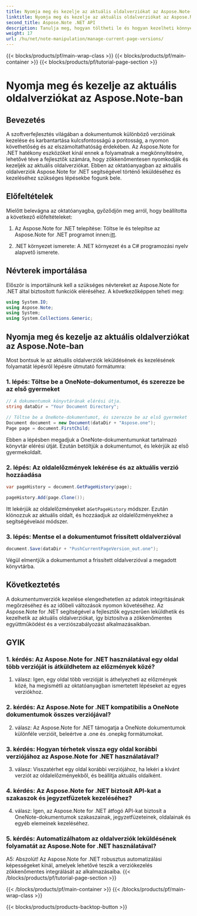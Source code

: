 ```yaml
---
title: Nyomja meg és kezelje az aktuális oldalverziókat az Aspose.Note-ban
linktitle: Nyomja meg és kezelje az aktuális oldalverziókat az Aspose.Note-ban
second_title: Aspose.Note .NET API
description: Tanulja meg, hogyan töltheti le és hogyan kezelheti könnyedén az aktuális oldalverziókat az Aspose.Note for .NET-ben. A dokumentumverzió-felügyelet és az együttműködés javítása.
weight: 17
url: /hu/net/note-manipulation/manage-current-page-versions/
---
```


{{< blocks/products/pf/main-wrap-class >}}
{{< blocks/products/pf/main-container >}}
{{< blocks/products/pf/tutorial-page-section >}}

# Nyomja meg és kezelje az aktuális oldalverziókat az Aspose.Note-ban

## Bevezetés

A szoftverfejlesztés világában a dokumentumok különböző verzióinak kezelése és karbantartása kulcsfontosságú a pontosság, a nyomon követhetőség és az elszámoltathatóság érdekében. Az Aspose.Note for .NET hatékony eszközöket kínál ennek a folyamatnak a megkönnyítésére, lehetővé téve a fejlesztők számára, hogy zökkenőmentesen nyomkodják és kezeljék az aktuális oldalverziókat. Ebben az oktatóanyagban az aktuális oldalverziók Aspose.Note for .NET segítségével történő leküldéséhez és kezeléséhez szükséges lépésekbe fogunk bele.

## Előfeltételek

Mielőtt belevágna az oktatóanyagba, győződjön meg arról, hogy beállította a következő előfeltételeket:

1. Az Aspose.Note for .NET telepítése: Töltse le és telepítse az Aspose.Note for .NET programot innen:[itt](https://releases.aspose.com/note/net/).

2. .NET környezet ismerete: A .NET környezet és a C# programozási nyelv alapvető ismerete.

## Névterek importálása

Először is importálnunk kell a szükséges névtereket az Aspose.Note for .NET által biztosított funkciók eléréséhez. A következőképpen teheti meg:

```csharp
using System.IO;
using Aspose.Note;
using System;
using System.Collections.Generic;
```

## Nyomja meg és kezelje az aktuális oldalverziókat az Aspose.Note-ban

Most bontsuk le az aktuális oldalverziók leküldésének és kezelésének folyamatát lépésről lépésre útmutató formátumra:

### 1. lépés: Töltse be a OneNote-dokumentumot, és szerezze be az első gyermeket

```csharp
// A dokumentumok könyvtárának elérési útja.
string dataDir = "Your Document Directory";

// Töltse be a OneNote-dokumentumot, és szerezze be az első gyermeket
Document document = new Document(dataDir + "Aspose.one");
Page page = document.FirstChild;
```

Ebben a lépésben megadjuk a OneNote-dokumentumunkat tartalmazó könyvtár elérési útját. Ezután betöltjük a dokumentumot, és lekérjük az első gyermekoldalt.

### 2. lépés: Az oldalelőzmények lekérése és az aktuális verzió hozzáadása

```csharp
var pageHistory = document.GetPageHistory(page);

pageHistory.Add(page.Clone());
```

 Itt lekérjük az oldalelőzményeket a`GetPageHistory` módszer. Ezután klónozzuk az aktuális oldalt, és hozzáadjuk az oldalelőzményekhez a segítségével`Add` módszer.

### 3. lépés: Mentse el a dokumentumot frissített oldalverzióval

```csharp
document.Save(dataDir + "PushCurrentPageVersion_out.one");
```

Végül elmentjük a dokumentumot a frissített oldalverzióval a megadott könyvtárba.

## Következtetés

A dokumentumverziók kezelése elengedhetetlen az adatok integritásának megőrzéséhez és az időbeli változások nyomon követéséhez. Az Aspose.Note for .NET segítségével a fejlesztők egyszerűen leküldhetik és kezelhetik az aktuális oldalverziókat, így biztosítva a zökkenőmentes együttműködést és a verziószabályozást alkalmazásaikban.

## GYIK

### 1. kérdés: Az Aspose.Note for .NET használatával egy oldal több verzióját is átküldhetem az előzmények közé?

1. válasz: Igen, egy oldal több verzióját is áthelyezheti az előzmények közé, ha megismétli az oktatóanyagban ismertetett lépéseket az egyes verziókhoz.

### 2. kérdés: Az Aspose.Note for .NET kompatibilis a OneNote dokumentumok összes verziójával?

2. válasz: Az Aspose.Note for .NET támogatja a OneNote dokumentumok különféle verzióit, beleértve a .one és .onepkg formátumokat.

### 3. kérdés: Hogyan térhetek vissza egy oldal korábbi verziójához az Aspose.Note for .NET használatával?

3. válasz: Visszatérhet egy oldal korábbi verziójához, ha lekéri a kívánt verziót az oldalelőzményekből, és beállítja aktuális oldalként.

### 4. kérdés: Az Aspose.Note for .NET biztosít API-kat a szakaszok és jegyzetfüzetek kezeléséhez?

4. válasz: Igen, az Aspose.Note for .NET átfogó API-kat biztosít a OneNote-dokumentumok szakaszainak, jegyzetfüzeteinek, oldalainak és egyéb elemeinek kezeléséhez.

### 5. kérdés: Automatizálhatom az oldalverziók leküldésének folyamatát az Aspose.Note for .NET használatával?

A5: Abszolút! Az Aspose.Note for .NET robusztus automatizálási képességeket kínál, amelyek lehetővé teszik a verziókezelés zökkenőmentes integrálását az alkalmazásaiba.
{{< /blocks/products/pf/tutorial-page-section >}}

{{< /blocks/products/pf/main-container >}}
{{< /blocks/products/pf/main-wrap-class >}}

{{< blocks/products/products-backtop-button >}}
